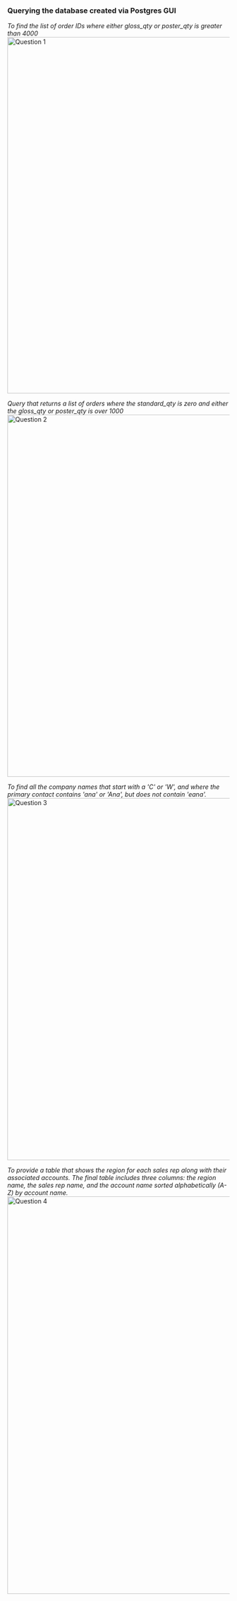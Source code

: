 ### Querying the database created via Postgres GUI

_To find the list of order IDs where either gloss_qty or poster_qty is greater than 4000_
<img width="806" alt="Question 1" src="https://github.com/user-attachments/assets/4410bf9c-863b-42bb-a321-ccb55d297813">

_Query that returns a list of orders where the standard_qty is zero and either the gloss_qty or poster_qty is over 1000_
<img width="819" alt="Question 2" src="https://github.com/user-attachments/assets/228e6ff5-7978-4a9b-b669-4610303e6ce3">

_To find all the company names that start with a 'C' or 'W', and where the primary contact contains 'ana' or 'Ana', but does not contain 'eana'._
<img width="819" alt="Question 3" src="https://github.com/user-attachments/assets/3ad9e468-d911-40b2-abec-a288e9524512">

_To provide a table that shows the region for each sales rep along with their associated accounts. The final table includes three columns: the region name, the sales rep name, and the account name sorted alphabetically (A-Z) by account name._
<img width="899" alt="Question 4" src="https://github.com/user-attachments/assets/2b3e780c-63cd-466d-bdd5-de5d8a7fa628">



